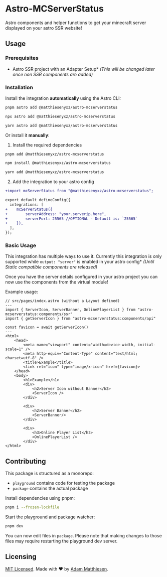 # Astro-MCServerStatus

Astro components and helper functions to get your minecraft server displayed on your astro SSR website!

## Usage

### Prerequisites

- Astro SSR project with an Adapter Setup* *(This will be changed later once non SSR components are added)*

### Installation

Install the integration **automatically** using the Astro CLI:

```bash
pnpm astro add @matthiesenyxz/astro-mcserverstatus
```

```bash
npx astro add @matthiesenyxz/astro-mcserverstatus
```

```bash
yarn astro add @matthiesenyxz/astro-mcserverstatus
```

Or install it **manually**:

1. Install the required dependencies

```bash
pnpm add @matthiesenyxz/astro-mcserverstatus
```

```bash
npm install @matthiesenyxz/astro-mcserverstatus
```

```bash
yarn add @matthiesenyxz/astro-mcserverstatus
```

2. Add the integration to your astro config

```diff
+import mcServerStatus from "@matthiesenyxz/astro-mcserverstatus";

export default defineConfig({
  integrations: [
+    mcServerStatus({
+        serverAddress: "your.serverip.here",
+        serverPort: 25565 //OPTIONAL - Default is: `25565`
+    }),
  ],
});
```

### Basic Usage

This integration has multiple ways to use it.  Currently this integration is only supported while `output: "server"` is enabled in your astro config* *(Until Static compatible components are released)*

Once you have the server details configured in your astro project you can now use the components from the virtual module!

Example usage:

```tsx
// src/pages/index.astro (without a Layout defined)
---
import { ServerIcon, ServerBanner, OnlinePlayerList } from "astro-mcserverstatus:components/ssr"
import { getServerIcon } from "astro-mcserverstatus:components/api"

const favicon = await getServerIcon()
---
<html>
	<head>
		<meta name="viewport" content="width=device-width, initial-scale=1" />
		<meta http-equiv="Content-Type" content="text/html; charset=utf-8" />
		<title>Example</title>
		<link rel="icon" type="image/x-icon" href={favicon}>
	</head>
	<body>
		<h1>Example</h1>
		<div>
			<h2>Server Icon without Banner</h2>
			<ServerIcon />
		</div>

		<div>
			<h2>Server Banner</h2>
			<ServerBanner/>
		</div>

		<div>
			<h3>Online Player List</h3>
			<OnlinePlayerList />
		</div>
</html>

```

## Contributing

This package is structured as a monorepo:

- `playground` contains code for testing the package
- `package` contains the actual package

Install dependencies using pnpm: 

```bash
pnpm i --frozen-lockfile
```

Start the playground and package watcher:

```bash
pnpm dev
```

You can now edit files in `package`. Please note that making changes to those files may require restarting the playground dev server.

## Licensing

[MIT Licensed](https://github.com/matthiesenxyz/astro-mcserverstatus/blob/main/LICENSE). Made with ❤️ by [Adam Matthiesen](https://github.com/Adammatthiesen).

